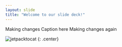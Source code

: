 ```yaml
---
layout: slide
title: "Welcome to our slide deck!"
---
```


Making changes Caption here
Making changes again

![jetpacktocat](https://octodex.github.com/images/jetpacktocat.png)
{: .center}
